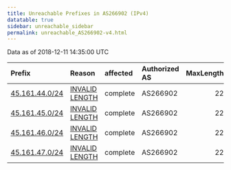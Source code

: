 ```yaml
---
title: Unreachable Prefixes in AS266902 (IPv4)
datatable: true
sidebar: unreachable_sidebar
permalink: unreachable_AS266902-v4.html
---
```


Data as of 2018-12-11 14:35:00 UTC


<div class="datatable-begin"></div>

| Prefix                                                 | Reason                                                                                                    | affected   | Authorized AS   |   MaxLength | Anchor                                         |   unreachable /24s |
|:-------------------------------------------------------|:----------------------------------------------------------------------------------------------------------|:-----------|:----------------|------------:|:-----------------------------------------------|-------------------:|
| [45.161.44.0/24](https://stat.ripe.net/45.161.44.0/24) | [INVALID LENGTH](https://rpki-validator.ripe.net/announcement-preview?asn=AS266902&prefix=45.161.44.0/24) | complete   | AS266902        |          22 | [LACNIC](unreachable_LACNIC_RPKI_Root-v4.html) |                  1 |
| [45.161.45.0/24](https://stat.ripe.net/45.161.45.0/24) | [INVALID LENGTH](https://rpki-validator.ripe.net/announcement-preview?asn=AS266902&prefix=45.161.45.0/24) | complete   | AS266902        |          22 | [LACNIC](unreachable_LACNIC_RPKI_Root-v4.html) |                  1 |
| [45.161.46.0/24](https://stat.ripe.net/45.161.46.0/24) | [INVALID LENGTH](https://rpki-validator.ripe.net/announcement-preview?asn=AS266902&prefix=45.161.46.0/24) | complete   | AS266902        |          22 | [LACNIC](unreachable_LACNIC_RPKI_Root-v4.html) |                  1 |
| [45.161.47.0/24](https://stat.ripe.net/45.161.47.0/24) | [INVALID LENGTH](https://rpki-validator.ripe.net/announcement-preview?asn=AS266902&prefix=45.161.47.0/24) | complete   | AS266902        |          22 | [LACNIC](unreachable_LACNIC_RPKI_Root-v4.html) |                  1 |

<div class="datatable-end"></div>